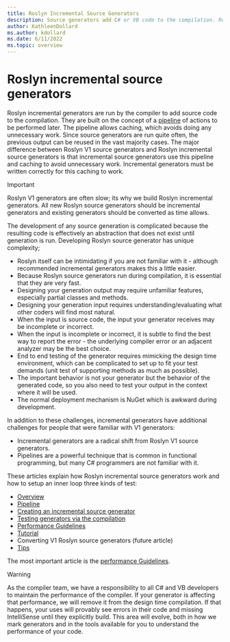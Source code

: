 ```yaml
---
title: Roslyn Incremental Source Generators
description: Source generators add C# or VB code to the compilation. Roslyn incremental source generators are defined as a series of steps to allow caching and cancellation.
author: KathleenDollard
ms.author: kdollard
ms.date: 6/11/2022 
ms.topic: overview
---
```

# Roslyn incremental source generators

Roslyn incremental generators are run by the compiler to add source code to the compilation. They are built on the concept of a [pipeline](pipeline.md) of actions to be performed later. The pipeline allows caching, which avoids doing any unnecessary work. Since source generators are run quite often, the previous output can be reused in the vast majority cases. The major difference between Roslyn V1 source generators and Roslyn incremental source generators is that incremental source generators use this pipeline and caching to avoid unnecessary work. Incremental generators must be written correctly for this caching to work.

> [!IMPORTANT]
> Roslyn V1 generators are often slow; its why we build Roslyn incremental generators. All new Roslyn source generators should be incremental generators and existing generators should be converted as time allows.

The development of any source generation is complicated because the resulting code is effectively an abstraction that does not exist until generation is run. Developing Roslyn source generator has unique complexity;

* Roslyn itself can be intimidating if you are not familiar with it - although recommended incremental generators makes this a little easier.
* Because Roslyn source generators run during compilation, it is essential that they are very fast.
* Designing your generation output may require unfamiliar features, especially partial classes and methods.
* Designing your generation input requires understanding/evaluating what other coders will find most natural.
* When the input is source code, the input your generator receives may be incomplete or incorrect.
* When the input is incomplete or incorrect, it is subtle to find the best way to report the error - the underlying compiler error or an adjacent analyzer may be the best choice.
* End to end testing of the generator requires mimicking the design time environment, which can be complicated to set up to fit your test demands (unit test of supporting methods as much as possible).
* The important behavior is not your generator but the behavior of the generated code, so you also need to test your output in the context where it will be used.
* The normal deployment mechanism is NuGet which is awkward during development.

In addition to these challenges, incremental generators have additional challenges for people that were familiar with V1 generators:

* Incremental generators are a radical shift from Roslyn V1 source generators.
* Pipelines are a powerful technique that is common in functional programming, but many C# programmers are not familiar with it.

These articles explain how Roslyn incremental source generators work and how to setup an inner loop three kinds of test:

* [Overview](overview.md)
* [Pipeline](pipeline.md)
* [Creating an incremental source generator](creating-a-source-generator/index.md)
* [Testing generators via the compilation](testing-generators-compilation.md)
* [Performance Guidelines](performance-guidelines.md)
* [Tutorial](tutorial.md)
* Converting V1 Roslyn source generators (future article)
* [Tips](tips.md)

The most important article is the [performance Guidelines](performance-guidelines.md).

> [!WARNING]
> As the compiler team, we have a responsibility to all C# and VB developers to maintain the performance of the compiler. If your generator is affecting that performance, we will remove it from the design time compilation. If that happens, your uses will provably see errors in their code and missing IntelliSense until they explicitly build. This area will evolve, both in how we mark generators and in the tools available for you to understand the performance of your code.